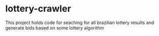 # lottery-crawler
This project holds code for seaching for all brazilian lottery results and generate bids based on some lottery algorithm
